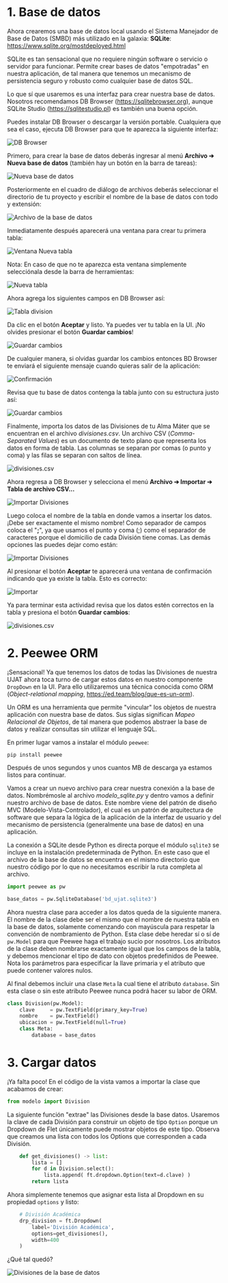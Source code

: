 &nbsp;
# 1.  Base de datos

Ahora crearemos una base de datos local usando el Sistema Manejador de Base de Datos (SMBD) más utilizado en la
galaxia: **SQLite**: <https://www.sqlite.org/mostdeployed.html>

SQLite es tan sensacional que no requiere ningún software o servicio o servidor para funcionar.
Permite crear bases de datos "empotradas" en nuestra aplicación, de tal manera que tenemos un mecanismo de persistencia
seguro y robusto como cualquier base de datos SQL.

Lo que sí que usaremos es una interfaz para crear nuestra base de datos. Nosotros recomendamos DB Browser 
(<https://sqlitebrowser.org>), aunque SQLite Studio (<https://sqlitestudio.pl>) es también una buena opción.
 
Puedes instalar DB Browser o descargar la versión portable. Cualquiera que sea el caso, ejecuta DB Browser para que te
aparezca la siguiente interfaz:

![DB Browser](img/db-browser.png)

Primero, para crear la base de datos deberás ingresar al menú **Archivo ➔ Nueva base de datos**
(también hay un botón en la barra de tareas):

![Nueva base de datos](img/bd0.png)

Posteriormente en el cuadro de diálogo de archivos deberás seleccionar el directorio de tu proyecto y escribir el
nombre de la base de datos con todo y extensión:

![Archivo de la base de datos](img/bd1.png)

Inmediatamente después aparecerá una ventana para crear tu primera tabla:

![Ventana Nueva tabla](img/bd2.png)

Nota: En caso de que no te aparezca esta ventana simplemente selecciónala desde la barra de herramientas:

![Nueva tabla](img/bd3.png)

 Ahora agrega los siguientes campos en DB Browser así:

![Tabla `division`](img/bd4.png)

Da clic en el botón **Aceptar** y listo. Ya puedes ver tu tabla en la UI. ¡No olvides presionar el botón
**Guardar cambios**!

![Guardar cambios](img/bd5.png)

De cualquier manera, si olvidas guardar los cambios entonces BD Browser te enviará el siguiente mensaje cuando quieras
salir de la aplicación:

![Confirmación](img/bd6.png)

Revisa que tu base de datos contenga la tabla junto con su estructura justo así:

![Guardar cambios](img/bd7.png)

Finalmente, importa los datos de las Divisiones de tu Alma Máter que se encuentran en el archivo _divisiones.csv_.
Un archivo CSV (_Comma-Separated Values_) es un documento de texto plano que representa los datos en forma de tabla.
Las columnas se separan por comas (o punto y coma) y las filas se separan con saltos de línea.

![divisiones.csv](img/csv1.png)

Ahora regresa a DB Browser y selecciona el menú **Archivo ➔ Importar ➔ Tabla de archivo CSV...**

![Importar Divisiones](img/csv2.gif)

Luego coloca el nombre de la tabla en donde vamos a insertar los datos. ¡Debe ser exactamente el mismo nombre!
Como separador de campos coloca el "**;**", ya que usamos el punto y coma (;) como el separador de caracteres porque
el domicilio de cada División tiene comas. Las demás opciones las puedes dejar como están:

![Importar Divisiones](img/csv3.png)

Al presionar el botón **Aceptar** te aparecerá una ventana de confirmación indicando que ya existe la tabla.
Esto es correcto:

![Importar](img/csv4.png)

Ya para terminar esta actividad revisa que los datos estén correctos en la tabla y presiona el botón 
**Guardar cambios**:

![divisiones.csv](img/csv5.png)

# 2.  Peewee ORM

¡Sensacional! Ya que tenemos los datos de todas las Divisiones de nuestra UJAT ahora toca turno de cargar estos datos
en nuestro componente `DropDown` en la UI. Para ello utilizaremos una técnica conocida como ORM 
(_Object-relational mapping_, <https://ed.team/blog/que-es-un-orm>).

Un ORM es una herramienta que permite "vincular" los objetos de nuestra aplicación con nuestra base de datos.
Sus siglas significan _Mapeo Relacional de Objetos_, de tal manera que podemos abstraer la base de datos y realizar
consultas sin utilizar el lenguaje SQL.

En primer lugar vamos a instalar el módulo `peewee`:

```
pip install peewee
```

Después de unos segundos y unos cuantos MB de descarga ya estamos listos para continuar.

Vamos a crear un nuevo archivo para crear nuestra conexión a la base de datos. Nombrémosle al archivo 
_modelo_sqlite.py_ y dentro vamos a definir nuestro archivo de base de datos. Este nombre viene del patrón de diseño
MVC (Modelo-Vista-Controlador), el cual es un patrón de arquitectura de software que separa la lógica de la aplicación
de la interfaz de usuario y del mecanismo de persistencia (generalmente una base de datos) en una aplicación.

La conexión a SQLite desde Python es directa porque el módulo `sqlite3` se incluye en la instalación predeterminada
de Python. En este caso que el archivo de la base de datos se encuentra en el mismo directorio que nuestro código por
lo que no necesitamos escribir la ruta completa al archivo.

```python
import peewee as pw

base_datos = pw.SqliteDatabase('bd_ujat.sqlite3')
```

Ahora nuestra clase para acceder a los datos queda de la siguiente manera. El nombre de la clase debe ser el mismo que
el nombre de nuestra tabla en la base de datos, solamente comenzando con mayúscula para respetar la convención de
nombramiento de Python. Esta clase debe heredar sí o sí de `pw.Model` para que Peewee haga el trabajo sucio por
nosotros. Los atributos de la clase deben nombrarse exactamente igual que los campos de la tabla, y debemos mencionar
el tipo de dato con objetos predefinidos de Peewee. Nota los parámetros para especificar la llave primaria y el
atributo que puede contener valores nulos.

Al final debemos incluir una clase `Meta` la cual tiene el atributo `database`. Sin esta clase o sin este atributo
Peewee nunca podrá hacer su labor de ORM.

```python
class Division(pw.Model):
    clave     = pw.TextField(primary_key=True)
    nombre    = pw.TextField()
    ubicacion = pw.TextField(null=True)
    class Meta:
        database = base_datos
```

# 3.  Cargar datos

¡Ya falta poco! En el código de la vista vamos a importar la clase que acabamos de crear:

```python
from modelo import Division
```

La siguiente función "extrae" las Divisiones desde la base datos. Usaremos la clave de cada División para construir
un objeto de tipo `Option` porque un Dropdown de Flet únicamente puede mostrar objetos de este tipo. Observa que
creamos una lista con todos los Options que corresponden a cada División.

```python
    def get_divisiones() -> list:
        lista = []
        for d in Division.select():
            lista.append( ft.dropdown.Option(text=d.clave) )
        return lista
```

Ahora simplemente tenemos que asignar esta lista al Dropdown en su propiedad `options` y listo:

```python
    # División Académica
    drp_division = ft.Dropdown(
        label='División Académica',
        options=get_divisiones(),
        width=400
    )
```

¿Qué tal quedó?

![Divisiones de la base de datos](img/video.gif)
